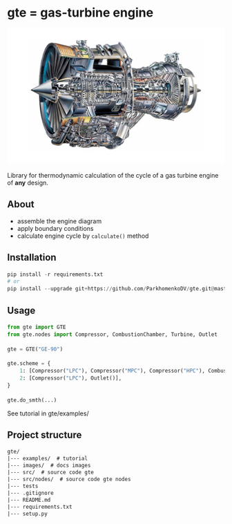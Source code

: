 # gte = gas-turbine engine
![](./assets/images/GE.jpg)

Library for thermodynamic calculation of the cycle of a gas turbine engine of **any** design.

## About
- assemble the engine diagram
- apply boundary conditions
- calculate engine cycle by `calculate()` method 


## Installation
```python
pip install -r requirements.txt
# or
pip install --upgrade git+https://github.com/ParkhomenkoDV/gte.git@master
```

## Usage
```python
from gte import GTE
from gte.nodes import Compressor, CombustionChamber, Turbine, Outlet

gte = GTE("GE-90")

gte.scheme = {
    1: [Compressor("LPC"), Compressor("MPC"), Compressor("HPC"), CombustionChamber(), Turbine("HPT"), Turbine("LPT"), Outlet()],
    2: [Compressor("LPC"), Outlet()],
}

gte.do_smth(...)
```

See tutorial in gte/examples/

## Project structure
```
gte/
|--- examples/  # tutorial
|--- images/  # docs images
|--- src/  # source code gte
|--- src/nodes/  # source code gte nodes
|--- tests
|--- .gitignore
|--- README.md  
|--- requirements.txt
|--- setup.py
```